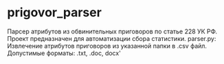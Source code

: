 # prigovor_parser
Парсер атрибутов из обвинительных приговоров по статье 228 УК РФ. Проект предназначен для автоматизации сбора статистики. 
parser.py: Извлечение атрибутов приговоров из указанной папки в .csv файл. Допустимые форматы: .txt, .doc, docx'
